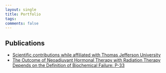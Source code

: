 ```yaml
---
layout: single
title: Portfolio
tags: 
comments: false
---
```


## Publications

* [Scientific contributions while affiliated with Thomas Jefferson University](https://www.researchgate.net/scientific-contributions/59221316_Reshama_Shaikh)
* [The Outcome of Neoadjuvant Hormonal Therapy with Radiation Therapy Depends on the Definition of Biochemical Failure: P-33](https://journals.lww.com/journalppo/Citation/2002/11000/The_Outcome_of_Neoadjuvant_Hormonal_Therapy_with.77.aspx)

